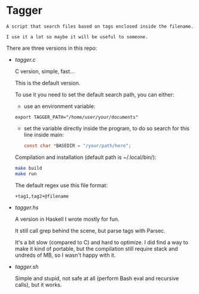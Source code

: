 # Tagger

    A script that search files based on tags enclosed inside the filename.

    I use it a lot so maybe it will be useful to someone.


There are three versions in this repo:

- *tagger.c*

    C version, simple, fast...

    This is the default version.

    To use it you need to set the default search path, you can either:

    - use an environment variable:
    ```
    export TAGGER_PATH="/home/user/your/documents"
    ```

    - set the variable directly inside the program, to do so search
      for this line inside main:

      ```C
      const char *BASEDIR = "/your/path/here";
      ```

    Compilation and installation (default path is ~/.local/bin/):
    ```bash
    make build
    make run
    ```

    The default regex use this file format:
    ```bash
    +tag1,tag2+@filename
    ```

- *tagger.hs*

    A version in Haskell I wrote mostly for fun.

    It still call grep behind the scene, but parse tags with Parsec.

    It's a bit slow (compared to C) and hard to optimize. I did find a
    way to make it kind of portable, but the compilation still require
    stack and undreds of MB, so I wasn't happy with it.

- *tagger.sh*

    Simple and stupid, not safe at all (perform Bash eval and recursive
    calls), but it works.
